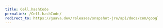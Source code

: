 ```yaml
---
title: Cell.hashCode
permalink: /Cell.hashCode/
redirect_to: https://guava.dev/releases/snapshot-jre/api/docs/com/google/common/collect/Table.Cell.html#hashCode--
---
```

